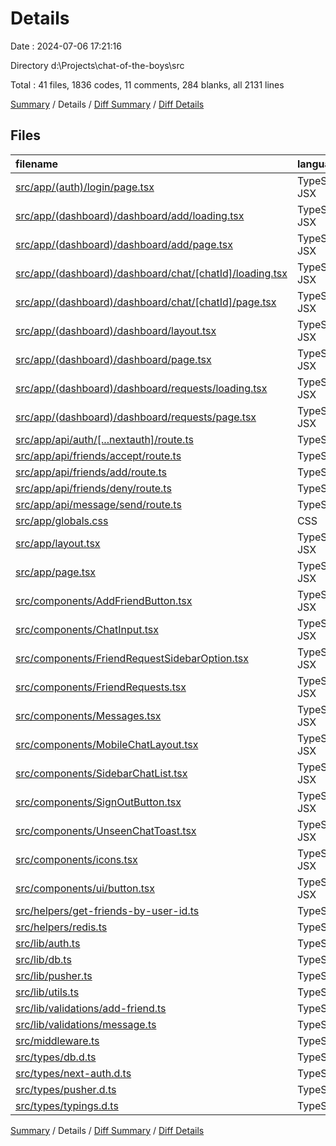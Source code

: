 # Details

Date : 2024-07-06 17:21:16

Directory d:\\Projects\\chat-of-the-boys\\src

Total : 41 files,  1836 codes, 11 comments, 284 blanks, all 2131 lines

[Summary](results.md) / Details / [Diff Summary](diff.md) / [Diff Details](diff-details.md)

## Files
| filename | language | code | comment | blank | total |
| :--- | :--- | ---: | ---: | ---: | ---: |
| [src/app/(auth)/login/page.tsx](/src/app/(auth)/login/page.tsx) | TypeScript JSX | 80 | 0 | 3 | 83 |
| [src/app/(dashboard)/dashboard/add/loading.tsx](/src/app/(dashboard)/dashboard/add/loading.tsx) | TypeScript JSX | 14 | 0 | 4 | 18 |
| [src/app/(dashboard)/dashboard/add/page.tsx](/src/app/(dashboard)/dashboard/add/page.tsx) | TypeScript JSX | 11 | 0 | 2 | 13 |
| [src/app/(dashboard)/dashboard/chat/[chatId]/loading.tsx](/src/app/(dashboard)/dashboard/chat/%5BchatId%5D/loading.tsx) | TypeScript JSX | 73 | 0 | 4 | 77 |
| [src/app/(dashboard)/dashboard/chat/[chatId]/page.tsx](/src/app/(dashboard)/dashboard/chat/%5BchatId%5D/page.tsx) | TypeScript JSX | 78 | 0 | 14 | 92 |
| [src/app/(dashboard)/dashboard/layout.tsx](/src/app/(dashboard)/dashboard/layout.tsx) | TypeScript JSX | 119 | 0 | 10 | 129 |
| [src/app/(dashboard)/dashboard/page.tsx](/src/app/(dashboard)/dashboard/page.tsx) | TypeScript JSX | 76 | 0 | 8 | 84 |
| [src/app/(dashboard)/dashboard/requests/loading.tsx](/src/app/(dashboard)/dashboard/requests/loading.tsx) | TypeScript JSX | 15 | 0 | 4 | 19 |
| [src/app/(dashboard)/dashboard/requests/page.tsx](/src/app/(dashboard)/dashboard/requests/page.tsx) | TypeScript JSX | 36 | 1 | 5 | 42 |
| [src/app/api/auth/[...nextauth]/route.ts](/src/app/api/auth/%5B...nextauth%5D/route.ts) | TypeScript | 4 | 0 | 2 | 6 |
| [src/app/api/friends/accept/route.ts](/src/app/api/friends/accept/route.ts) | TypeScript | 47 | 1 | 11 | 59 |
| [src/app/api/friends/add/route.ts](/src/app/api/friends/add/route.ts) | TypeScript | 62 | 2 | 11 | 75 |
| [src/app/api/friends/deny/route.ts](/src/app/api/friends/deny/route.ts) | TypeScript | 20 | 0 | 6 | 26 |
| [src/app/api/message/send/route.ts](/src/app/api/message/send/route.ts) | TypeScript | 60 | 2 | 13 | 75 |
| [src/app/globals.css](/src/app/globals.css) | CSS | 78 | 0 | 22 | 100 |
| [src/app/layout.tsx](/src/app/layout.tsx) | TypeScript JSX | 23 | 0 | 4 | 27 |
| [src/app/page.tsx](/src/app/page.tsx) | TypeScript JSX | 7 | 0 | 3 | 10 |
| [src/components/AddFriendButton.tsx](/src/components/AddFriendButton.tsx) | TypeScript JSX | 66 | 0 | 12 | 78 |
| [src/components/ChatInput.tsx](/src/components/ChatInput.tsx) | TypeScript JSX | 76 | 0 | 5 | 81 |
| [src/components/FriendRequestSidebarOption.tsx](/src/components/FriendRequestSidebarOption.tsx) | TypeScript JSX | 51 | 0 | 9 | 60 |
| [src/components/FriendRequests.tsx](/src/components/FriendRequests.tsx) | TypeScript JSX | 88 | 0 | 14 | 102 |
| [src/components/Messages.tsx](/src/components/Messages.tsx) | TypeScript JSX | 104 | 0 | 15 | 119 |
| [src/components/MobileChatLayout.tsx](/src/components/MobileChatLayout.tsx) | TypeScript JSX | 168 | 2 | 17 | 187 |
| [src/components/SidebarChatList.tsx](/src/components/SidebarChatList.tsx) | TypeScript JSX | 89 | 1 | 15 | 105 |
| [src/components/SignOutButton.tsx](/src/components/SignOutButton.tsx) | TypeScript JSX | 33 | 0 | 5 | 38 |
| [src/components/UnseenChatToast.tsx](/src/components/UnseenChatToast.tsx) | TypeScript JSX | 65 | 0 | 6 | 71 |
| [src/components/icons.tsx](/src/components/icons.tsx) | TypeScript JSX | 13 | 0 | 3 | 16 |
| [src/components/ui/button.tsx](/src/components/ui/button.tsx) | TypeScript JSX | 52 | 0 | 6 | 58 |
| [src/helpers/get-friends-by-user-id.ts](/src/helpers/get-friends-by-user-id.ts) | TypeScript | 15 | 1 | 5 | 21 |
| [src/helpers/redis.ts](/src/helpers/redis.ts) | TypeScript | 21 | 0 | 4 | 25 |
| [src/lib/auth.ts](/src/lib/auth.ts) | TypeScript | 63 | 0 | 11 | 74 |
| [src/lib/db.ts](/src/lib/db.ts) | TypeScript | 5 | 0 | 2 | 7 |
| [src/lib/pusher.ts](/src/lib/pusher.ts) | TypeScript | 15 | 0 | 3 | 18 |
| [src/lib/utils.ts](/src/lib/utils.ts) | TypeScript | 12 | 0 | 4 | 16 |
| [src/lib/validations/add-friend.ts](/src/lib/validations/add-friend.ts) | TypeScript | 4 | 0 | 1 | 5 |
| [src/lib/validations/message.ts](/src/lib/validations/message.ts) | TypeScript | 9 | 0 | 4 | 13 |
| [src/middleware.ts](/src/middleware.ts) | TypeScript | 36 | 1 | 7 | 44 |
| [src/types/db.d.ts](/src/types/db.d.ts) | TypeScript | 22 | 0 | 4 | 26 |
| [src/types/next-auth.d.ts](/src/types/next-auth.d.ts) | TypeScript | 15 | 0 | 3 | 18 |
| [src/types/pusher.d.ts](/src/types/pusher.d.ts) | TypeScript | 4 | 0 | 1 | 5 |
| [src/types/typings.d.ts](/src/types/typings.d.ts) | TypeScript | 7 | 0 | 2 | 9 |

[Summary](results.md) / Details / [Diff Summary](diff.md) / [Diff Details](diff-details.md)
